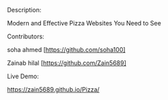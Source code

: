 Description:

Modern and Effective Pizza Websites You Need to See

Contributors:

soha ahmed [https://github.com/soha100]

Zainab hilal [https://github.com/Zain5689]

Live Demo:

https://zain5689.github.io/Pizza/

